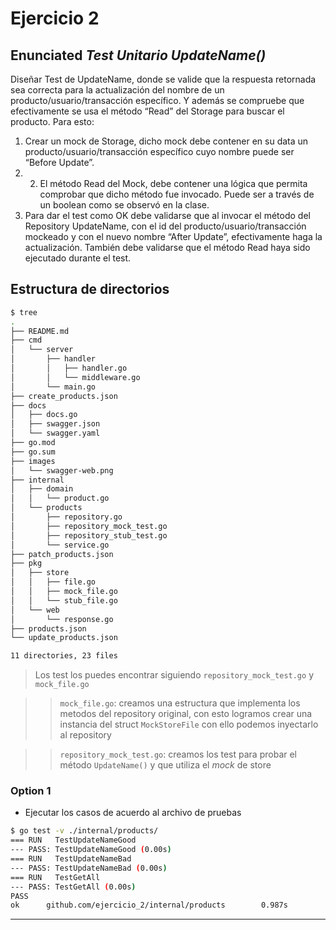 # Ejercicio 2

## Enunciated *_Test Unitario UpdateName()_*

Diseñar Test de UpdateName, donde se valide que la respuesta retornada sea correcta para la actualización del nombre de un producto/usuario/transacción específico. Y además se compruebe que efectivamente se usa el método “Read” del Storage para buscar el producto. Para esto:

1. Crear un mock de Storage, dicho mock debe contener en su data un producto/usuario/transacción específico cuyo nombre puede ser “Before Update”.
2. 2. El método Read del Mock, debe contener una lógica que permita comprobar que dicho método fue invocado. Puede ser a través de un boolean como se observó en la clase. 
3. Para dar el test como OK debe validarse que al invocar el método del Repository UpdateName, con el id del producto/usuario/transacción mockeado y con el nuevo nombre “After Update”, efectivamente haga la actualización. También debe validarse que el método Read haya sido ejecutado durante el test. 

## Estructura de directorios

```bash
$ tree
.
├── README.md
├── cmd
│   └── server
│       ├── handler
│       │   ├── handler.go
│       │   └── middleware.go
│       └── main.go
├── create_products.json
├── docs
│   ├── docs.go
│   ├── swagger.json
│   └── swagger.yaml
├── go.mod
├── go.sum
├── images
│   └── swagger-web.png
├── internal
│   ├── domain
│   │   └── product.go
│   └── products
│       ├── repository.go
│       ├── repository_mock_test.go
│       ├── repository_stub_test.go
│       └── service.go
├── patch_products.json
├── pkg
│   ├── store
│   │   ├── file.go
│   │   ├── mock_file.go
│   │   └── stub_file.go
│   └── web
│       └── response.go
├── products.json
└── update_products.json

11 directories, 23 files
```

> Los test los puedes encontrar siguiendo `repository_mock_test.go` y `mock_file.go`

>> `mock_file.go`: creamos una estructura que implementa los metodos del repository original, con esto logramos crear una instancia del struct `MockStoreFile` con ello podemos inyectarlo al repository

>> `repository_mock_test.go`: creamos los test para probar el método `UpdateName()` y que utiliza el *mock* de store

### Option 1

- Ejecutar los casos de acuerdo al archivo de pruebas

```bash
$ go test -v ./internal/products/
=== RUN   TestUpdateNameGood
--- PASS: TestUpdateNameGood (0.00s)
=== RUN   TestUpdateNameBad
--- PASS: TestUpdateNameBad (0.00s)
=== RUN   TestGetAll
--- PASS: TestGetAll (0.00s)
PASS
ok      github.com/ejercicio_2/internal/products        0.987s
```

---

